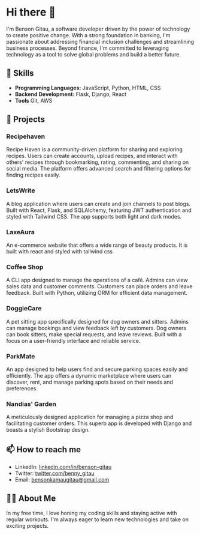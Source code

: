 # Hi there 👋

I'm Benson Gitau, a software developer driven by the power of technology to create positive change. With a strong foundation in banking, I'm passionate about addressing financial inclusion challenges and streamlining business processes. Beyond finance, I'm committed to leveraging technology as a tool to solve global problems and build a better future.

## 🚀 Skills

- **Programming Languages:** JavaScript, Python, HTML, CSS
- **Backend Development:** Flask, Django, React
- **Tools** Git, AWS

## 🌟 Projects

### Recipehaven
Recipe Haven is a community-driven platform for sharing and exploring recipes. Users can create accounts, upload recipes, and interact with others' recipes through bookmarking, rating, commenting, and sharing on social media. The platform offers advanced search and filtering options for finding recipes easily.

### LetsWrite
A blog application where users can create and join channels to post blogs. Built with React, Flask, and SQLAlchemy, featuring JWT authentication and styled with Tailwind CSS. The app supports both light and dark modes.

### LaxeAura
An e-commerce website that offers a wide range of beauty products. It is built with react and styled with tailwind css

### Coffee Shop
A CLI app designed to manage the operations of a café. Admins can view sales data and customer comments. Customers can place orders and leave feedback. Built with Python, utilizing ORM for efficient data management.

### DoggieCare
A pet sitting app specifically designed for dog owners and sitters. Admins can manage bookings and view feedback left by customers. Dog owners can book sitters, make special requests, and leave reviews. Built with a focus on a user-friendly interface and reliable service.

### ParkMate
An app designed to help users find and secure parking spaces easily and efficiently. The app offers a dynamic marketplace where users can discover, rent, and manage parking spots based on their needs and preferences.

### Nandias' Garden
A meticulously designed application for managing a pizza shop and facilitating customer orders. This superb app is developed with Django and boasts a stylish Bootstrap design.



## 📫 How to reach me

- LinkedIn: [linkedin.com/in/benson-gitau](www.linkedin.com/in/benson-gitau-b89b6b191)
- Twitter: [twitter.com/benny_gitau](https://x.com/benny_gitau)
- Email: [bensonkamaugitau@gmail.com](mailto:bensonkamaugitau@gmail,com)

## 🧑‍💻 About Me

In my free time, I love honing my coding skills and staying active with regular workouts. I'm always eager to learn new technologies and take on exciting projects.

